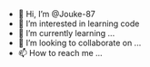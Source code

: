 - 👋 Hi, I’m @Jouke-87
- 👀 I’m interested in learning code
- 🌱 I’m currently learning ...
- 💞️ I’m looking to collaborate on ...
- 📫 How to reach me ...

<!---
Jouke-87/Jouke-87 is a ✨ special ✨ repository because its `README.md` (this file) appears on your GitHub profile.
You can click the Preview link to take a look at your changes.
--->
